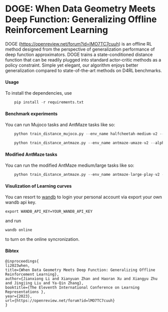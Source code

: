 # DOGE: When Data Geometry Meets Deep Function: Generalizing Offline Reinforcement Learning
DOGE (https://openreview.net/forum?id=lMO7TC7cuuh) is an offline RL method designed from the perspective of generalization performance of deep function approximators. DOGE trains a state-conditioned distance function that can be readily plugged into standard actor-critic methods as a policy constraint. Simple yet elegant, our algorithm enjoys better generalization compared to state-of-the-art methods on D4RL benchmarks.

#### Usage
To install the dependencies, use 
```python
    pip install -r requirements.txt
```
#### Benchmark experiments
You can run Mujoco tasks and AntMaze tasks like so:
```python
    python train_distance_mujoco.py --env_name halfcheetah-medium-v2 --alpha 7.5
```
```python
    python train_distance_antmaze.py --env_name antmaze-umaze-v2 --alpha 5.0
```
#### Modified AntMaze tasks

You can run the modified AntMaze medium/large tasks like so:
```python
    python train_distance_antmaze.py --env_name antmaze-large-play-v2 --alpha 70 --toycase True
```

#### Visulization of Learning curves
You can resort to [wandb](https://wandb.ai/site) to login your personal account via export your own wandb api key.
```
export WANDB_API_KEY=YOUR_WANDB_API_KEY
```
and run 
```
wandb online
```
to turn on the online syncronization.

#### Bibtex

```
@inproceedings{
li2023when,
title={When Data Geometry Meets Deep Function: Generalizing Offline Reinforcement Learning},
author={Jianxiong Li and Xianyuan Zhan and Haoran Xu and Xiangyu Zhu and Jingjing Liu and Ya-Qin Zhang},
booktitle={The Eleventh International Conference on Learning Representations },
year={2023},
url={https://openreview.net/forum?id=lMO7TC7cuuh}
}
```


